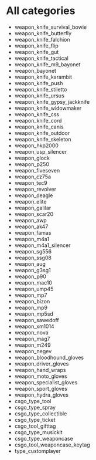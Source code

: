 # All categories
- weapon_knife_survival_bowie
- weapon_knife_butterfly
- weapon_knife_falchion
- weapon_knife_flip
- weapon_knife_gut
- weapon_knife_tactical
- weapon_knife_m9_bayonet
- weapon_bayonet
- weapon_knife_karambit
- weapon_knife_push
- weapon_knife_stiletto
- weapon_knife_ursus
- weapon_knife_gypsy_jackknife
- weapon_knife_widowmaker
- weapon_knife_css
- weapon_knife_cord
- weapon_knife_canis
- weapon_knife_outdoor
- weapon_knife_skeleton
- weapon_hkp2000
- weapon_usp_silencer
- weapon_glock
- weapon_p250
- weapon_fiveseven
- weapon_cz75a
- weapon_tec9
- weapon_revolver
- weapon_deagle
- weapon_elite
- weapon_galilar
- weapon_scar20
- weapon_awp
- weapon_ak47
- weapon_famas
- weapon_m4a1
- weapon_m4a1_silencer
- weapon_sg556
- weapon_ssg08
- weapon_aug
- weapon_g3sg1
- weapon_p90
- weapon_mac10
- weapon_ump45
- weapon_mp7
- weapon_bizon
- weapon_mp9
- weapon_mp5sd
- weapon_sawedoff
- weapon_xm1014
- weapon_nova
- weapon_mag7
- weapon_m249
- weapon_negev
- weapon_bloodhound_gloves
- weapon_driver_gloves
- weapon_hand_wraps
- weapon_moto_gloves
- weapon_specialist_gloves
- weapon_sport_gloves
- weapon_hydra_gloves
- csgo_type_tool
- csgo_type_spray
- csgo_type_collectible
- csgo_type_ticket
- csgo_tool_gifttag
- csgo_type_musickit
- csgo_type_weaponcase
- csgo_tool_weaponcase_keytag
- type_customplayer